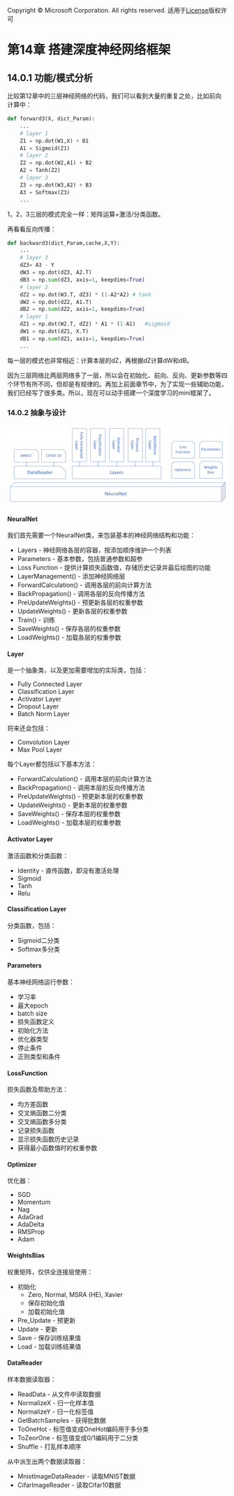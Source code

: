 Copyright © Microsoft Corporation. All rights reserved.
  适用于[License](https://github.com/Microsoft/ai-edu/blob/master/LICENSE.md)版权许可

# 第14章 搭建深度神经网络框架

## 14.0.1 功能/模式分析

比较第12章中的三层神经网络的代码，我们可以看到大量的重复之处，比如前向计算中：

```Python
def forward3(X, dict_Param):
    ...
    # layer 1
    Z1 = np.dot(W1,X) + B1
    A1 = Sigmoid(Z1)
    # layer 2
    Z2 = np.dot(W2,A1) + B2
    A2 = Tanh(Z2)
    # layer 3
    Z3 = np.dot(W3,A2) + B3
    A3 = Softmax(Z3)
    ...    
```

1，2，3三层的模式完全一样：矩阵运算+激活/分类函数。

再看看反向传播：

```Python
def backward3(dict_Param,cache,X,Y):
    ...
    # layer 3
    dZ3= A3 - Y
    dW3 = np.dot(dZ3, A2.T)
    dB3 = np.sum(dZ3, axis=1, keepdims=True)
    # layer 2
    dZ2 = np.dot(W3.T, dZ3) * (1-A2*A2) # tanh
    dW2 = np.dot(dZ2, A1.T)
    dB2 = np.sum(dZ2, axis=1, keepdims=True)
    # layer 1
    dZ1 = np.dot(W2.T, dZ2) * A1 * (1-A1)   #sigmoid
    dW1 = np.dot(dZ1, X.T)
    dB1 = np.sum(dZ1, axis=1, keepdims=True)
    ...
```
每一层的模式也非常相近：计算本层的dZ，再根据dZ计算dW和dB。

因为三层网络比两层网络多了一层，所以会在初始化、前向、反向、更新参数等四个环节有所不同，但却是有规律的。再加上前面章节中，为了实现一些辅助功能，我们已经写了很多类。所以，现在可以动手搭建一个深度学习的mini框架了。

### 14.0.2 抽象与设计

<img src='../Images/14/class.png'/>

#### NeuralNet

我们首先需要一个NeuralNet类，来包装基本的神经网络结构和功能：

- Layers - 神经网络各层的容器，按添加顺序维护一个列表
- Parameters - 基本参数，包括普通参数和超参
- Loss Function - 提供计算损失函数值，存储历史记录并最后绘图的功能
- LayerManagement() - 添加神经网络层
- ForwardCalculation() - 调用各层的前向计算方法
- BackPropagation() - 调用各层的反向传播方法
- PreUpdateWeights() - 预更新各层的权重参数
- UpdateWeights() - 更新各层的权重参数
- Train() - 训练
- SaveWeights() - 保存各层的权重参数
- LoadWeights() - 加载各层的权重参数

#### Layer

是一个抽象类，以及更加需要增加的实际类，包括：
- Fully Connected Layer
- Classification Layer
- Activator Layer
- Dropout Layer
- Batch Norm Layer

将来还会包括：
- Convolution Layer
- Max Pool Layer

每个Layer都包括以下基本方法：
 - ForwardCalculation() - 调用本层的前向计算方法
 - BackPropagation() - 调用本层的反向传播方法
 - PreUpdateWeights() - 预更新本层的权重参数
 - UpdateWeights() - 更新本层的权重参数
 - SaveWeights() - 保存本层的权重参数
 - LoadWeights() - 加载本层的权重参数

#### Activator Layer

激活函数和分类函数：

- Identity - 直传函数，即没有激活处理
- Sigmoid
- Tanh
- Relu

#### Classification Layer

分类函数，包括：
- Sigmoid二分类
- Softmax多分类


 #### Parameters

 基本神经网络运行参数：

 - 学习率
 - 最大epoch
 - batch size
 - 损失函数定义
 - 初始化方法
 - 优化器类型
 - 停止条件
 - 正则类型和条件

#### LossFunction

损失函数及帮助方法：

- 均方差函数
- 交叉熵函数二分类
- 交叉熵函数多分类
- 记录损失函数
- 显示损失函数历史记录
- 获得最小函数值时的权重参数

#### Optimizer

优化器：

- SGD
- Momentum
- Nag
- AdaGrad
- AdaDelta
- RMSProp
- Adam

#### WeightsBias

权重矩阵，仅供全连接层使用：

- 初始化 
  - Zero, Normal, MSRA (HE), Xavier
  - 保存初始化值
  - 加载初始化值
- Pre_Update - 预更新
- Update - 更新
- Save - 保存训练结果值
- Load - 加载训练结果值

#### DataReader

样本数据读取器：

- ReadData - 从文件中读取数据
- NormalizeX - 归一化样本值
- NormalizeY - 归一化标签值
- GetBatchSamples - 获得批数据
- ToOneHot - 标签值变成OneHot编码用于多分类
- ToZeorOne - 标签值变成0/1编码用于二分类
- Shuffle - 打乱样本顺序

从中派生出两个数据读取器：
- MnistImageDataReader - 读取MNIST数据
- CifarImageReader - 读取Cifar10数据
